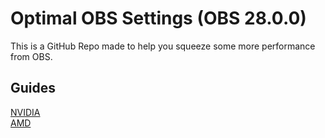 # Optimal OBS Settings (OBS 28.0.0)
This is a GitHub Repo made to help you squeeze some more performance from OBS.
## Guides
[NVIDIA](docs/nvidia.md)<br/>
[AMD](docs/amd.md)
